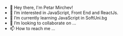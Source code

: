 - 👋 Hey there, I'm Petar Mirchev!
- 👀 I’m interested in JavaScript, Front End and ReactJs.
- 🌱 I’m currently learning JavaScript in SoftUni.bg
- 💞️ I’m looking to collaborate on ...
- 📫 How to reach me ...

<!---
PetarMirchev/PetarMirchev is a ✨ special ✨ repository because its `README.md` (this file) appears on your GitHub profile.
You can click the Preview link to take a look at your changes.
--->
